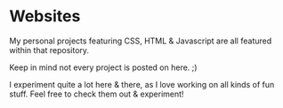# Websites
My personal projects featuring CSS, HTML &amp; Javascript are all featured within that repository.

Keep in mind not every project is posted on here. ;)

I experiment quite a lot here & there, as I love working on all kinds of fun stuff.
Feel free to check them out & experiment!



